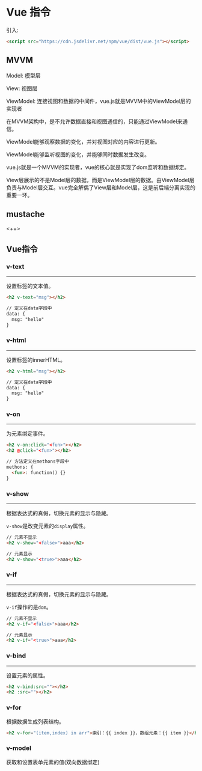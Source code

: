 # Vue 指令

引入:

```html
<script src="https://cdn.jsdelivr.net/npm/vue/dist/vue.js"></script>
```

## MVVM

Model: 模型层

View: 视图层

ViewModel: 连接视图和数据的中间件，vue.js就是MVVM中的ViewModel层的实现者

在MVVM架构中，是不允许数据直接和视图通信的，只能通过ViewModel来通信。

ViewModel能够观察数据的变化，并对视图对应的内容进行更新。

ViewModel能够监听视图的变化，并能够同时数据发生改变。

vue.js就是一个MVVM的实现者，vue的核心就是实现了dom监听和数据绑定。

View层展示的不是Model层的数据，而是ViewModel层的数据。由ViewModel层负责与Model层交互。vue完全解偶了View层和Model层，这是前后端分离实现的重要一环。

## mustache

<++>

## Vue指令

### v-text

---

设置标签的文本值。

```html
<h2 v-text="msg"></h2>

// 定义在data字段中
data: {
  msg: "hello"
}
```

### v-html

---

设置标签的innerHTML。

```html
<h2 v-html="msg"></h2>

// 定义在data字段中
data: {
  msg: "hello"
}
```

### v-on

---

为元素绑定事件。

```html
<h2 v-on:click="<fun>"></h2>
<h2 @click="<fun>"></h2>

// 方法定义在methons字段中
methons: {
  <fun>: function() {}
}
```

### v-show

---

根据表达式的真假，切换元素的显示与隐藏。

`v-show`是改变元素的`display`属性。

```html
// 元素不显示
<h2 v-show="<false>">aaa</h2>

// 元素显示
<h2 v-show="<true>">aaa</h2>
```

### v-if

---

根据表达式的真假，切换元素的显示与隐藏。

`v-if`操作的是`dom`。

```html
// 元素不显示
<h2 v-if="<false>">aaa</h2>

// 元素显示
<h2 v-if="<true>">aaa</h2>
```

### v-bind

---

设置元素的属性。

```html
<h2 v-bind:src=""></h2>
<h2 :src=""></h2>
```

### v-for

根据数据生成列表结构。

```html
<h2 v-for="(item,index) in arr">索引：{{ index }}，数组元素：{{ item }}</h2>
```

### v-model

获取和设置表单元素的值(双向数据绑定)









































